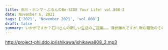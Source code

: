 ```yaml
---
title: 石川・ホンマ・ぶるんのBe-SIDE Your Life! vol.808-2
date: November 6, 2021
tags: ['2021', 'November 2021', 'vol.808']
draft: false
summary: いかがですか？石川さんの新しい生活のご提案。。。浮世離れですが…財布騒動のその後！
---
```


http://project-phi.ddo.jp/ishikawa/ishikawa808_2.mp3